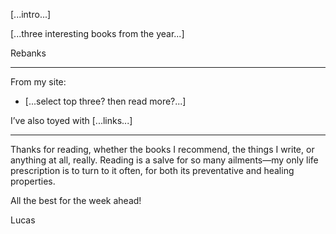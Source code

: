 [...intro...]

[...three interesting books from the year...]

Rebanks

***

From my site:

* [...select top three? then read more?...]

I’ve also toyed with [...links...]

***

Thanks for reading, whether the books I recommend, the things I write, or anything at all, really. Reading is a salve for so many ailments—my only life prescription is to turn to it often, for both its preventative and healing properties.

All the best for the week ahead!

Lucas